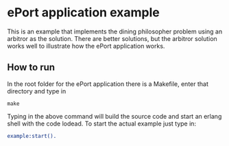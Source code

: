 # ePort application example

This is an example that implements the dining philosopher problem using an
arbitror as the solution. There are better solutions, but the arbitror solution
works well to illustrate how the ePort application works.

## How to run
In the root folder for the ePort application there is a Makefile, enter that directory and type in
```
make
```

Typing in the above command will build the source code and start an erlang shell with the code lodead.
To start the actual example just type in:
```erlang
example:start().
```
